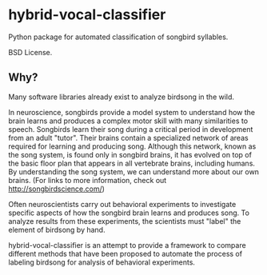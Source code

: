 # hybrid-vocal-classifier
Python package for automated classification of songbird syllables.

BSD License.

## Why?
Many software libraries already exist to analyze birdsong in the wild.

In neuroscience, songbirds provide a model system to understand how the brain learns and produces a complex motor skill with many similarities to speech. 
Songbirds learn their song during a critical period in development from an adult "tutor". Their brains contain a specialized network of areas required for learning and producing song.
Although this network, known as the song system, is found only in songbird brains, it has evolved on top of the basic floor plan that appears in all vertebrate brains, including humans.
By understanding the song system, we can understand more about our own brains.
(For links to more information, check out http://songbirdscience.com/)

Often neuroscientists carry out behavioral experiments to investigate specific aspects of how the songbird brain learns and produces song. To analyze results from these experiments, the scientists must "label" the element of birdsong by hand.

hybrid-vocal-classifier is an attempt to provide a framework to compare different methods that have been proposed to automate the process of labeling birdsong for analysis of behavioral experiments.
